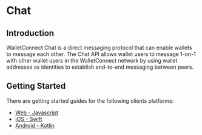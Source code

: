 # Chat

## Introduction

WalletConnect Chat is a direct messaging protocol that can enable wallets to message each other. The Chat API allows wallet users to message 1-on-1 with other wallet users in the WalletConnect network by using wallet addresses as identities to establish end-to-end messaging between peers.

## Getting Started

There are getting started guides for the following clients platforms:

- [Web - Javascript](../../web/chat/installation.md)
- [iOS - Swift](../../ios/chat/installation.md)
- [Android - Kotlin](../../android/chat/installation.md)
